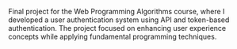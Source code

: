 Final project for the Web Programming Algorithms course, where I developed a user authentication system using API and token-based authentication. The project focused on enhancing user experience concepts while applying fundamental programming techniques.
